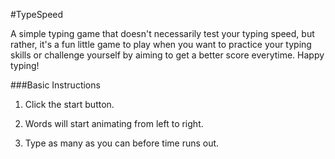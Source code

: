 #TypeSpeed

A simple typing game that doesn't necessarily test your typing speed, but rather, it's a fun little game to play when you want to practice your typing skills or challenge yourself by aiming to get a better score everytime. Happy typing!

###Basic Instructions

1. Click the start button.

2. Words will start animating from left to right. 

3. Type as many as you can before time runs out.
